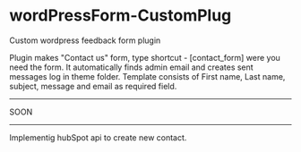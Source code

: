 # wordPressForm-CustomPlug
Custom wordpress feedback form plugin 

  Plugin makes "Contact us" form, type shortcut - [contact_form] were you need the form. It automatically finds admin email
and creates sent messages log in theme folder. 
Template consists of First name, Last name, subject, message and email as required field. 
 *****************************************************************************************
 SOON
 *****************************************************************************************
 Implementig hubSpot api to create new contact.
